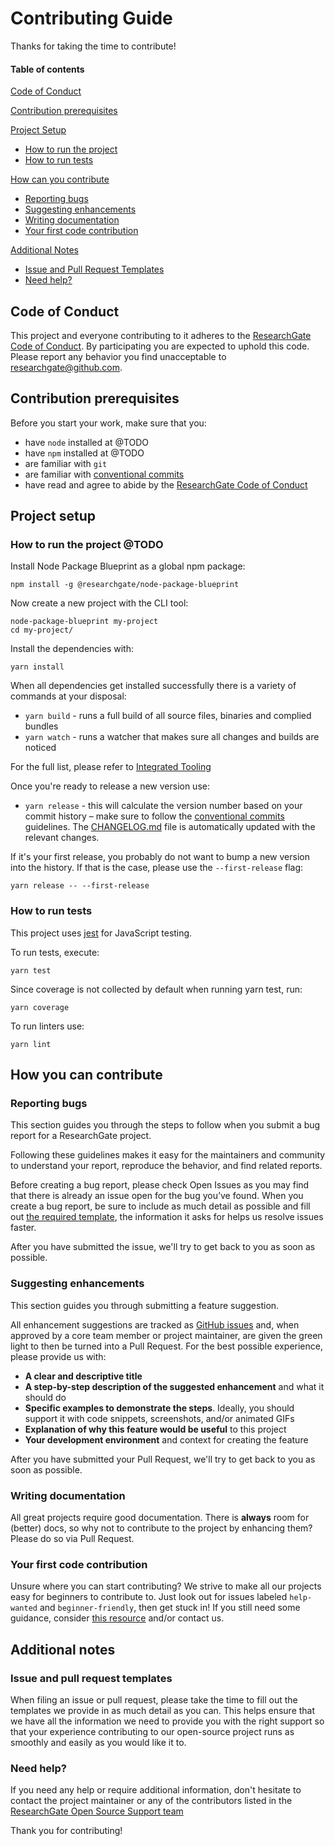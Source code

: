 # Contributing Guide

Thanks for taking the time to contribute!

#### Table of contents

[Code of Conduct](#code-of-conduct)

[Contribution prerequisites](#contribution-prerequisites)

[Project Setup](#project-setup)
  * [How to run the project](#how-to-run)
  * [How to run tests](#how-to-test)

[How can you contribute](#how-can-you-contribute)
  * [Reporting bugs](#reporting-bugs)
  * [Suggesting enhancements](#suggesting-enhancements)
  * [Writing documentation](#writing-documentation)
  * [Your first code contribution](#your-first-code-contribution)

[Additional Notes](#additional-notes)
  * [Issue and Pull Request Templates](#issue-and-pull-request-templates)
  * [Need help?](#need-help?)

## Code of Conduct

This project and everyone contributing to it adheres to the [ResearchGate Code of Conduct](CODE_OF_CONDUCT.md).
By participating you are expected to uphold this code. Please report any behavior you find unacceptable to [researchgate@github.com](mailto:researchgate@github.com).

## Contribution prerequisites

Before you start your work, make sure that you:

* have `node` installed at @TODO
* have `npm` installed at @TODO
* are familiar with `git`
* are familiar with [conventional commits](conventionalcommits.org)
* have read and agree to abide by the [ResearchGate Code of Conduct](CODE_OF_CONDUCT.md)

## Project setup

### How to run the project @TODO

Install Node Package Blueprint as a global npm package:

```
npm install -g @researchgate/node-package-blueprint
```

Now create a new project with the CLI tool:

```
node-package-blueprint my-project
cd my-project/
```

Install the dependencies with:

```
yarn install
```

When all dependencies get installed successfully there is a variety of commands at your disposal:

* `yarn build` - runs a full build of all source files, binaries and complied bundles
* `yarn watch` - runs a watcher that makes sure all changes and builds are noticed

For the full list, please refer to [Integrated Tooling](./docs/docs/integrated-tooling.md)

Once you're ready to release a new version use:

* `yarn release` - this will calculate the version number based on your commit history – make sure to follow the [conventional commits](conventionalcommits.org) guidelines. The [CHANGELOG.md](./CHANGELOG.md) file is automatically updated with the relevant changes.

If it's your first release, you probably do not want to bump a new version into the history.
If that is the case, please use the `--first-release` flag:

```
yarn release -- --first-release
```

### How to run tests

This project uses [jest](http://facebook.github.io/jest/) for JavaScript testing.

To run tests, execute:

```
yarn test
```

Since coverage is not collected by default when running yarn test, run:

```
yarn coverage
```

To run linters use:

```
yarn lint
```

## How you can contribute

### Reporting bugs

This section guides you through the steps to follow when you submit a bug report for a ResearchGate project.

Following these guidelines makes it easy for the maintainers and community to understand your report, reproduce the behavior, and find related reports.

Before creating a bug report, please check Open Issues as you may find that there is already an issue open for the bug you’ve found. When you create a bug report, be sure to include as much detail as possible and fill out [the required template](ISSUE_TEMPLATE.md), the information it asks for helps us resolve issues faster.

After you have submitted the issue, we'll try to get back to you as soon as possible.

### Suggesting enhancements

This section guides you through submitting a feature suggestion.

All enhancement suggestions are tracked as [GitHub issues](https://guides.github.com/features/issues/) and, when approved by a core team member or project maintainer, are given the green light to then be turned into a Pull Request.
For the best possible experience, please provide us with:

* **A clear and descriptive title**
* **A step-by-step description of the suggested enhancement** and what it should do
* **Specific examples to demonstrate the steps**. Ideally, you should support it with code snippets, screenshots, and/or animated GIFs
* **Explanation of why this feature would be useful** to this project
* **Your development environment** and context for creating the feature

After you have submitted your Pull Request, we'll try to get back to you as soon as possible.

### Writing documentation

All great projects require good documentation.
There is __always__ room for (better) docs, so why not to contribute to the project by enhancing them?
Please do so via Pull Request.

### Your first code contribution

Unsure where you can start contributing?
We strive to make all our projects easy for beginners to contribute to. Just look out for issues labeled `help-wanted` and `beginner-friendly`, then get stuck in!
If you still need some guidance, consider [this resource](https://egghead.io/courses/how-to-contribute-to-an-open-source-project-on-github) and/or contact us.

## Additional notes

### Issue and pull request templates

When filing an issue or pull request, please take the time to fill out the templates we provide in as much detail as you can. This helps ensure that we have all the information we need to provide you with the right support so that your experience contributing to our open-source project runs as smoothly and easily as you would like it to.

### Need help?

If you need any help or require additional information, don't hesitate to contact the project maintainer or any of the contributors listed in the [ResearchGate Open Source Support team](SUPPORT.md)

Thank you for contributing!
